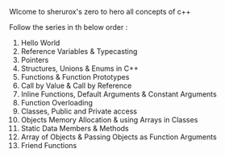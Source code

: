 Wlcome to sherurox's zero to hero all concepts of c++ 

Follow the series in th below order :

1.  Hello World
2.  Reference Variables & Typecasting
3.  Pointers
4.  Structures, Unions & Enums in C++
5.  Functions & Function Prototypes
6.  Call by Value & Call by Reference
7.  Inline Functions, Default Arguments & Constant Arguments
8.  Function Overloading
9.  Classes, Public and Private access
10. Objects Memory Allocation & using Arrays in Classes
11. Static Data Members & Methods
12. Array of Objects & Passing Objects as Function Arguments
13. Friend Functions
